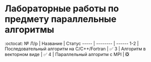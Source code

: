 # Лабораторные работы по предмету параллельные алгоритмы
:octocat:
 № Л/р | Название | Статус
 ----- | -------- | ------
 1-2 | Последовательный алгоритм на C/C++/Fortran | :white_check_mark:
 3 | Алгоритм в векторном виде | :white_check_mark:
 4 | Параллельный алгоритм с MPI | :negative_squared_cross_mark:
